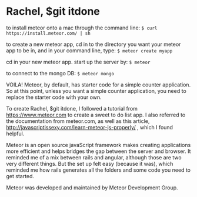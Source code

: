 # Rachel, $git itdone

to install meteor onto a mac through the command line:
```$ curl https://install.meteor.com/ | sh```

to create a new meteor app, cd in to the directory you want your meteor app to be in, and in your command line, type:
```$ meteor create myapp```

cd in your new meteor app.
start up the server by:  ```$ meteor```

to connect to the mongo DB: ```$ meteor mongo```

VOILA!  Meteor, by default, has starter code for a simple counter application. So at this point, unless you want a simple counter application, you need to replace the starter code with your own.



To create Rachel, $git itdone, I followed a tutorial from https://www.meteor.com to create a sweet to do list app.  I also referred to the documentation from meteor.com, as well as this article, http://javascriptissexy.com/learn-meteor-js-properly/ , which I found helpful.


Meteor is an open source javaScript framework makes creating applications more efficient and helps bridges the gap between the server and browser. It reminded me of a mix between rails and angular, although those are two very different things.  But the set up felt easy (because it was), which reminded me how rails generates all the folders and some code you need to get started.  

Meteor was developed and maintained by Meteor Development Group.
